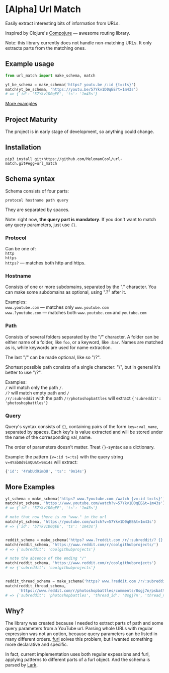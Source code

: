 # [Alpha] Url Match
Easily extract interesting bits of information from URLs.

Inspired by Clojure's [Compojure](https://github.com/weavejester/compojure) — awesome routing library.

Note: this library currently does not handle non-matching URLs. It only extracts parts from the matching ones.


## Example usage

```python
from url_match import make_schema, match

yt_be_schema = make_schema('https? youtu.be /:id {t=:ts}')
match(yt_be_schema, 'https://youtu.be/57Ykv1D0qEE?t=1m43s')
# => {'id': '57Ykv1D0qEE', 'ts': '1m43s'}
```
[More examples](#more-examples)


## Project Maturity
The project is in early stage of development, so anything could change.


## Installation
```
pip3 install git+https://github.com/MelomanCool/url-match.git#egg=url_match
```


## Schema syntax
Schema consists of four parts:
```
protocol hostname path query
```

They are separated by spaces.

Note: right now, **the query part is mandatory**. If you don't want to match any query parameters, just use `{}`.


### Protocol
Can be one of:  
`http`  
`https`  
`https?` — matches both http and https.


### Hostname
Consists of one or more subdomains, separated by the "." character. You can make some subdomains as optional, using ".?" after it.

Examples:  
`www.youtube.com` — matches only `www.youtube.com`  
`www.?youtube.com` — matches both `www.youtube.com` and `youtube.com`


### Path
Consists of several folders separated by the "/" character. A folder can be either name of a folder, like `foo`, or a keyword, like `:bar`. Names are matched as is, while keywords are used for name extraction.

The last "/" can be made optional, like so "/?".

Shortest possible path consists of a single character: "/", but in general it's better to use "/?".

Examples:  
`/` will match only the path `/`.  
`/?` will match empty path and `/`  
`/r/:subreddit` with the path `/r/photoshopbattles` will extract `{'subreddit': 'photoshopbattles'}`


### Query
Query's syntax consists of `{}`, containing pairs of the form `key=:val_name`, separated by spaces. Each key's is value extracted and will be stored under the name of the corresponding val_name.

The order of parameters doesn't matter. Treat `{}`-syntax as a dictionary.

Example: the pattern `{v=:id t=:ts}` with the query string `v=4YabUd9imQU&t=9m14s` will extract:
```python
{'id': '4YabUd9imQU', 'ts': '9m14s'}
```


## More Examples
```python
yt_schema = make_schema('https? www.?youtube.com /watch {v=:id t=:ts}')
match(yt_schema, 'https://www.youtube.com/watch?v=57Ykv1D0qEE&t=1m43s')
# => {'id': '57Ykv1D0qEE', 'ts': '1m43s'}

# note that now there is no "www." in the url
match(yt_schema, 'https://youtube.com/watch?v=57Ykv1D0qEE&t=1m43s')
# => {'id': '57Ykv1D0qEE', 'ts': '1m43s'}


reddit_schema = make_schema('https? www.?reddit.com /r/:subreddit/? {}')
match(reddit_schema, 'https://www.reddit.com/r/coolgithubprojects/')
# => {'subreddit': 'coolgithubprojects'}

# note the absence of the ending "/"
match(reddit_schema, 'https://www.reddit.com/r/coolgithubprojects')
# => {'subreddit': 'coolgithubprojects'}


reddit_thread_schema = make_schema('https? www.?reddit.com /r/:subreddit/comments/:thread_id/:thread_name/? {}') 
match(reddit_thread_schema, 
      'https://www.reddit.com/r/photoshopbattles/comments/8sgj7n/psbattle_english_football_team_riding_unicorns_in/')
# => {'subreddit': 'photoshopbattles', 'thread_id': '8sgj7n', 'thread_name': 'psbattle_english_football_team_riding_unicorns_in'}
```


## Why?
The library was created because I needed to extract parts of path and some query parameters from a YouTube url. Parsing whole URLs with regular expression was not an option, because query parameters can be listed in many different orders. [furl](https://github.com/gruns/furl) solves this problem, but I wanted something more declarative and specific.

In fact, current implementation uses both regular expessions and furl, applying patterns to different parts of a furl object. And the schema is parsed by [Lark](https://github.com/lark-parser/lark).
